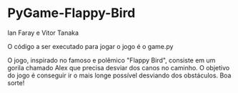 # PyGame-Flappy-Bird
Ian Faray e Vitor Tanaka

O código a ser executado para jogar o jogo é o game.py

O jogo, inspirado no famoso e polêmico "Flappy Bird", consiste em um gorila chamado Alex que precisa desviar dos canos no caminho. O objetivo do jogo é conseguir ir o mais longe possível desviando dos obstáculos. Boa sorte!